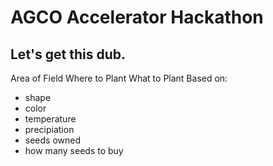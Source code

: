 # AGCO Accelerator Hackathon
##  Let's get this dub.

Area of Field
Where to Plant
What to Plant Based on:
- shape
- color
- temperature
- precipiation
- seeds owned
- how many seeds to buy
